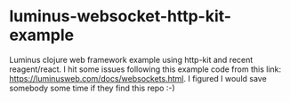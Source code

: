 # luminus-websocket-http-kit-example
Luminus clojure web framework example using http-kit and recent reagent/react.  I hit some issues following this example code from this link: https://luminusweb.com/docs/websockets.html.  I figured I would save somebody some time if they find this repo :-)
